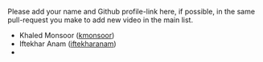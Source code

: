 Please add your name and Github profile-link here, if possible, in the same pull-request you make to add new video in the main list.


* Khaled Monsoor ([kmonsoor](https://github.com/kmonsoor/))
* Iftekhar Anam ([iftekharanam](https://github.com/iftekharanam))
* 
